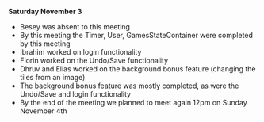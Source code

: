 **Saturday November 3**

* Besey was absent to this meeting
* By this meeting the Timer, User, GamesStateContainer were completed by this meeting
* Ibrahim worked on login functionality
* Florin worked on the Undo/Save functionality
* Dhruv and Elias worked on the background bonus feature (changing the tiles from an image)
* The background bonus feature was mostly completed, as were the Undo/Save and login functionality
* By the end of the meeting we planned to meet again 12pm on Sunday November 4th